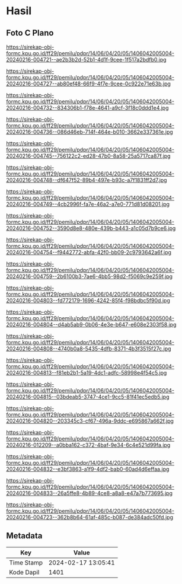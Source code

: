 # Hasil

## Foto C Plano

https://sirekap-obj-formc.kpu.go.id/ff29/pemilu/pdpr/14/06/04/20/05/1406042005004-20240216-004721--ae2b3b2d-52b1-4d1f-9cee-1f517a2bdfb0.jpg

https://sirekap-obj-formc.kpu.go.id/ff29/pemilu/pdpr/14/06/04/20/05/1406042005004-20240216-004727--ab80ef48-66f9-4f7e-9cee-0c922e71e63b.jpg

https://sirekap-obj-formc.kpu.go.id/ff29/pemilu/pdpr/14/06/04/20/05/1406042005004-20240216-004732--834306b1-f78e-4641-a9cf-3f18c0ddd1e4.jpg

https://sirekap-obj-formc.kpu.go.id/ff29/pemilu/pdpr/14/06/04/20/05/1406042005004-20240216-004736--086d46eb-714f-464e-b010-3662e337361e.jpg

https://sirekap-obj-formc.kpu.go.id/ff29/pemilu/pdpr/14/06/04/20/05/1406042005004-20240216-004745--756122c2-ed28-47b0-8a58-25a5717ca87f.jpg

https://sirekap-obj-formc.kpu.go.id/ff29/pemilu/pdpr/14/06/04/20/05/1406042005004-20240216-004748--df647f52-89b4-497e-b93c-a7f1831ff2d7.jpg

https://sirekap-obj-formc.kpu.go.id/ff29/pemilu/pdpr/14/06/04/20/05/1406042005004-20240216-004749--4cb2996f-fa7e-46a2-a7e0-771d81d08201.jpg

https://sirekap-obj-formc.kpu.go.id/ff29/pemilu/pdpr/14/06/04/20/05/1406042005004-20240216-004752--3590d8e8-480e-439b-b443-a1c05d7b9ce6.jpg

https://sirekap-obj-formc.kpu.go.id/ff29/pemilu/pdpr/14/06/04/20/05/1406042005004-20240216-004754--f9442772-abfa-42f0-bb09-2c9793642a6f.jpg

https://sirekap-obj-formc.kpu.go.id/ff29/pemilu/pdpr/14/06/04/20/05/1406042005004-20240216-004759--2b6100b3-7ae6-4bb5-98d2-f5069c9e259f.jpg

https://sirekap-obj-formc.kpu.go.id/ff29/pemilu/pdpr/14/06/04/20/05/1406042005004-20240216-004803--fd772179-1696-4242-85f4-f98bdbc5f90d.jpg

https://sirekap-obj-formc.kpu.go.id/ff29/pemilu/pdpr/14/06/04/20/05/1406042005004-20240216-004804--d4ab5ab9-0b06-4e3e-b647-e608e2303f58.jpg

https://sirekap-obj-formc.kpu.go.id/ff29/pemilu/pdpr/14/06/04/20/05/1406042005004-20240216-004808--4740b0a8-5435-4dfb-8371-4b3f3515f27c.jpg

https://sirekap-obj-formc.kpu.go.id/ff29/pemilu/pdpr/14/06/04/20/05/1406042005004-20240216-004813--f81eb2b1-5a19-4dc1-adfc-58998e4f54c5.jpg

https://sirekap-obj-formc.kpu.go.id/ff29/pemilu/pdpr/14/06/04/20/05/1406042005004-20240216-004815--03bdeab5-3747-4ce1-9cc5-81f41ec5edb5.jpg

https://sirekap-obj-formc.kpu.go.id/ff29/pemilu/pdpr/14/06/04/20/05/1406042005004-20240216-004820--203345c3-cf67-496a-9ddc-e695867a662f.jpg

https://sirekap-obj-formc.kpu.go.id/ff29/pemilu/pdpr/14/06/04/20/05/1406042005004-20240216-012209--a0bba162-c372-4baf-9e34-6c4e521d99fa.jpg

https://sirekap-obj-formc.kpu.go.id/ff29/pemilu/pdpr/14/06/04/20/05/1406042005004-20240216-004832--e3bf3863-a1f9-4df2-bab0-60ad4d6effaa.jpg

https://sirekap-obj-formc.kpu.go.id/ff29/pemilu/pdpr/14/06/04/20/05/1406042005004-20240216-004833--26a5ffe8-4b89-4ce8-a8a8-e47a7b773695.jpg

https://sirekap-obj-formc.kpu.go.id/ff29/pemilu/pdpr/14/06/04/20/05/1406042005004-20240216-004723--362b8b64-61af-485c-b087-de384adc50fd.jpg


## Metadata

| Key        | Value               |
| ---------- | ------------------- |
| Time Stamp | 2024-02-17 13:05:41 |
| Kode Dapil | 1401                |




